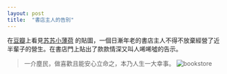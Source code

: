 ```yaml
---
layout: post
title:  "書店主人的告別"
---
```


在[豆瓣](http://www.bauban.com)上看見[苏苏小薄荷](https://www.douban.com/people/166142699/) 的貼圖，一個日漸年老的書店主人不得不放棄經營了近半輩子的營生。在書店門上貼出了款款情深又叫人唏唏噓的告示。

> 一介塵民，做喜歡且能安心立命之，本乃人生一大幸事。
![bookstore](/bookstore.jpg)
